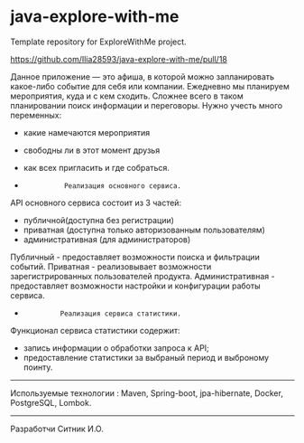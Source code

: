 # java-explore-with-me
Template repository for ExploreWithMe project.

https://github.com/Ilia28593/java-explore-with-me/pull/18

Данное приложение — это афиша, в которой можно запланировать какое-либо событие для себя или компании.
Ежедневно мы планируем мероприятия, куда и с кем сходить. Сложнее всего в таком планировании поиск информации и переговоры. 
Нужно учесть много переменных:
- какие намечаются мероприятия
- свободны ли в этот момент друзья
- как всех пригласить и где собраться.


-               Реализация основного сервиса.
API основного сервиса состоит из 3 частей:

- публичной(доступна без регистрации)
- приватная (доступна только авторизованным пользователям)
- административная (для администраторов)

Публичный - предоставляет возможности поиска и фильтрации событий.
Приватная - реализовывает возможности зарегистрированных пользователей продукта.
Административная - предоставляет возможности настройки и конфигурации работы сервиса.

-              Реализация сервиса статистики.
Функционал сервиса статистики содержит:

- запись информации о обработки запроса к API;
- предоставление статистики за выбраный период и выброному поинту.
___
Используемые технологии : Maven, Spring-boot, jpa-hibernate, Docker, PostgreSQL, Lombok.
___
 Разработчи Ситник И.О.